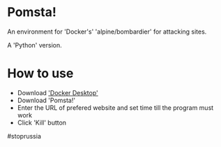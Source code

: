 # Pomsta!

An environment for 'Docker's' 'alpine/bombardier' for attacking sites.

A 'Python' version.

# How to use

- Download ['Docker Desktop'](https://www.docker.com/products/docker-desktop)
- Download 'Pomsta!'
- Enter the URL of prefered website and set time till the program must work
- Click 'Kill' button

#stoprussia